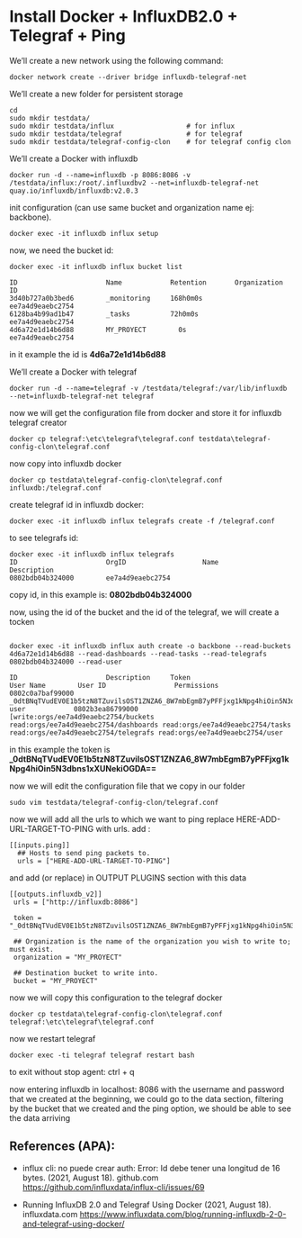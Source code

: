 # Install Docker + InfluxDB2.0 + Telegraf + Ping

We’ll create a new network using the following command:

```console
docker network create --driver bridge influxdb-telegraf-net
```

We’ll create a new folder for persistent storage
```console
cd
sudo mkdir testdata/
sudo mkdir testdata/influx                  # for influx
sudo mkdir testdata/telegraf                # for telegraf
sudo mkdir testdata/telegraf-config-clon    # for telegraf config clon
```
We’ll create a Docker with influxdb

```console
docker run -d --name=influxdb -p 8086:8086 -v  /testdata/influx:/root/.influxdbv2 --net=influxdb-telegraf-net quay.io/influxdb/influxdb:v2.0.3
```

init configuration (can use same bucket and organization name ej: backbone).

```console
docker exec -it influxdb influx setup
```

now, we need the bucket id:
```console
docker exec -it influxdb influx bucket list

ID                      Name            Retention       Organization ID
3d40b727a0b3bed6        _monitoring     168h0m0s        ee7a4d9eaebc2754
6128ba4b99ad1b47        _tasks          72h0m0s         ee7a4d9eaebc2754
4d6a72e1d14b6d88        MY_PROYECT        0s              ee7a4d9eaebc2754
```

in it example the id is **4d6a72e1d14b6d88**

We’ll create a Docker with telegraf

```console
docker run -d --name=telegraf -v /testdata/telegraf:/var/lib/influxdb --net=influxdb-telegraf-net telegraf
```

now we will get the configuration file from docker and store it for influxdb telegraf creator
```console
docker cp telegraf:\etc\telegraf\telegraf.conf testdata\telegraf-config-clon\telegraf.conf
```
now copy into influxdb docker
```console
docker cp testdata\telegraf-config-clon\telegraf.conf influxdb:/telegraf.conf
```

create telegraf id in influxdb docker:
```console
docker exec -it influxdb influx telegrafs create -f /telegraf.conf
```

to see telegrafs id:
```console
docker exec -it influxdb influx telegrafs
ID                      OrgID                   Name                    Description
0802bdb04b324000        ee7a4d9eaebc2754
```

copy id, in this example is:  **0802bdb04b324000**

now, using the id of the bucket and the id of the telegraf, we will create a tocken

```console

docker exec -it influxdb influx auth create -o backbone --read-buckets 4d6a72e1d14b6d88 --read-dashboards --read-tasks --read-telegrafs 0802bdb04b324000 --read-user

ID                      Description     Token                                                                       User Name        User ID                 Permissions
0802c0a7baf99000                        _0dtBNqTVudEV0E1b5tzN8TZuvilsOST1ZNZA6_8W7mbEgmB7yPFFjxg1kNpg4hiOin5N3dbns1xXUNekiOGDA==     user            0802b3ea86799000        [write:orgs/ee7a4d9eaebc2754/buckets read:orgs/ee7a4d9eaebc2754/dashboards read:orgs/ee7a4d9eaebc2754/tasks read:orgs/ee7a4d9eaebc2754/telegrafs read:orgs/ee7a4d9eaebc2754/user
```

in this example the token is **_0dtBNqTVudEV0E1b5tzN8TZuvilsOST1ZNZA6_8W7mbEgmB7yPFFjxg1kNpg4hiOin5N3dbns1xXUNekiOGDA==**


now we will edit the configuration file that we copy in our folder

```console
sudo vim testdata/telegraf-config-clon/telegraf.conf
```

now we will add all the urls to which we want to ping replace HERE-ADD-URL-TARGET-TO-PING with urls.
add :
```console
[[inputs.ping]]
  ## Hosts to send ping packets to.
  urls = ["HERE-ADD-URL-TARGET-TO-PING"]
```

and add (or replace) in OUTPUT PLUGINS section with this data
```console
[[outputs.influxdb_v2]]
 urls = ["http://influxdb:8086"]

 token = "_0dtBNqTVudEV0E1b5tzN8TZuvilsOST1ZNZA6_8W7mbEgmB7yPFFjxg1kNpg4hiOin5N3dbns1xXUNekiOGDA=="
 
 ## Organization is the name of the organization you wish to write to; must exist.
 organization = "MY_PROYECT"
 
 ## Destination bucket to write into.
 bucket = "MY_PROYECT"
```

now we will copy this configuration to the telegraf docker

```console
docker cp testdata\telegraf-config-clon\telegraf.conf telegraf:\etc\telegraf\telegraf.conf 
```
now we restart telegraf
```console
docker exec -ti telegraf telegraf restart bash
```
to exit without stop agent: ctrl + q

now entering influxdb in localhost: 8086 with the username and password that we created at the beginning, we could go to the data section, filtering by the bucket that we created and the ping option, we should be able to see the data arriving

## References (APA):
- influx cli: no puede crear auth: Error: Id debe tener una longitud de 16 bytes. (2021, August 18). github.com
https://github.com/influxdata/influx-cli/issues/69

- Running InfluxDB 2.0 and Telegraf Using Docker (2021, August 18). influxdata.com
https://www.influxdata.com/blog/running-influxdb-2-0-and-telegraf-using-docker/